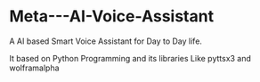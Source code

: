 # Meta---AI-Voice-Assistant


A AI based Smart Voice Assistant for Day to Day life.

It based on Python Programming and its libraries Like pyttsx3 and wolframalpha


